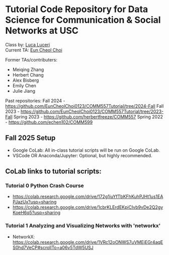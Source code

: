 # Tutorial Code Repository for Data Science for Communication & Social Networks at USC
Class by: [Luca Luceri](https://www.luceriluc.it/)  
Current TA: [Eun Cheol Choi](https://euncheol.notion.site/Eun-Cheol-Choi-dff98d091da54d299744def42b63b42c?pvs=4)

Former TAs/contributers:
 - Meiqing Zhang
 - Herbert Chang
 - Alex Bisberg
 - Emily Chen
 - Julie Jiang

Past repositories: 
Fall 2024 - https://github.com/EunCheolChoi0123/COMM557Tutorial/tree/2024-Fall
Fall 2023 - https://github.com/EunCheolChoi0123/COMM557Tutorial/tree/2023-Fall
Spring 2023 - https://github.com/herbertfreeze/COMM557
Spring 2022 - https://github.com/echen102/COMM599 

## Fall 2025 Setup 
- Google CoLab: All in-class tutorial scripts will be run on Google CoLab.
- VSCode OR Anaconda/Jupyter: Optional, but highly recommended.
  
## CoLab links to tutorial scripts:    
    
### Tutorial 0 Python Crash Course
- https://colab.research.google.com/drive/172g1iuYfTbKFhKuhPJHt1us1EAPJazUx?usp=sharing
- https://colab.research.google.com/drive/1cbrKLErdEKpiCIvb9vDe2Q2gyKoeH6q5?usp=sharing

### Tutorial 1 Analyzing and Visualizing Networks with 'networkx'
- NetworkX: https://colab.research.google.com/drive/1VRc12oONWS7uVMEjEGr4aqES0hd7VeCP#scrollTo=a06v5TdW5USJ